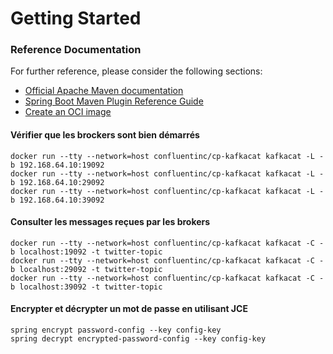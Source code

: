 # Getting Started

### Reference Documentation

For further reference, please consider the following sections:

* [Official Apache Maven documentation](https://maven.apache.org/guides/index.html)
* [Spring Boot Maven Plugin Reference Guide](https://docs.spring.io/spring-boot/docs/2.6.4/maven-plugin/reference/html/)
* [Create an OCI image](https://docs.spring.io/spring-boot/docs/2.6.4/maven-plugin/reference/html/#build-image)

#### Vérifier que les brockers sont bien démarrés
```
docker run --tty --network=host confluentinc/cp-kafkacat kafkacat -L -b 192.168.64.10:19092
docker run --tty --network=host confluentinc/cp-kafkacat kafkacat -L -b 192.168.64.10:29092
docker run --tty --network=host confluentinc/cp-kafkacat kafkacat -L -b 192.168.64.10:39092
```

#### Consulter les messages reçues par les brokers
```
docker run --tty --network=host confluentinc/cp-kafkacat kafkacat -C -b localhost:19092 -t twitter-topic
docker run --tty --network=host confluentinc/cp-kafkacat kafkacat -C -b localhost:29092 -t twitter-topic
docker run --tty --network=host confluentinc/cp-kafkacat kafkacat -C -b localhost:39092 -t twitter-topic
```

#### Encrypter et décrypter un mot de passe en utilisant JCE
```
spring encrypt password-config --key config-key
spring decrypt encrypted-password-config --key config-key
```
